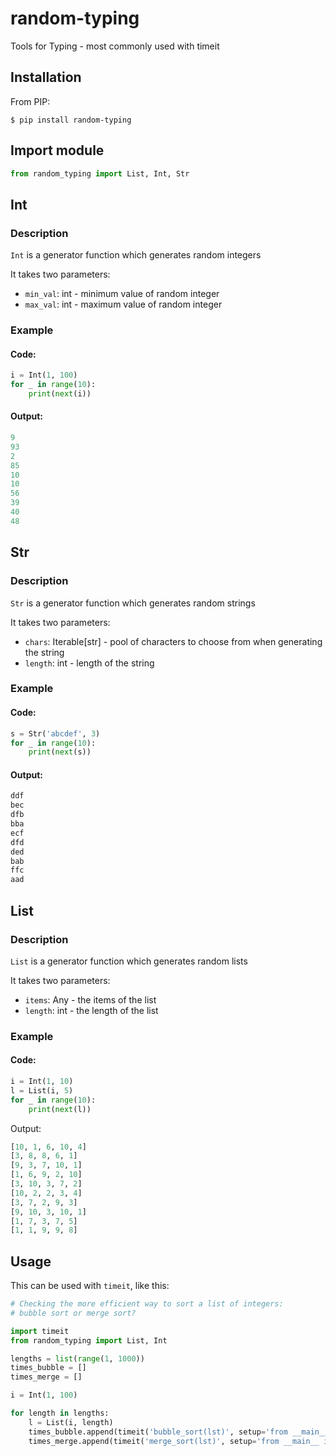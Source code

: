 # random-typing
Tools for Typing - most commonly used with timeit

## Installation

From PIP:

```
$ pip install random-typing
```

## Import module

```python
from random_typing import List, Int, Str
```

## Int

### Description

`Int` is a generator function which generates random integers

It takes two parameters:
* `min_val`: int - minimum value of random integer
* `max_val`: int - maximum value of random integer

### Example

#### Code:

```python
i = Int(1, 100)
for _ in range(10):
    print(next(i))
```

#### Output:

```python
9
93
2
85
10
10
56
39
40
48
```

## Str

### Description

`Str` is a generator function which generates random strings

It takes two parameters:
* `chars`: Iterable[str] - pool of characters to choose from when generating the string
* `length`: int - length of the string

### Example

#### Code:

```python
s = Str('abcdef', 3)
for _ in range(10):
    print(next(s))
```

#### Output:

```python
ddf
bec
dfb
bba
ecf
dfd
ded
bab
ffc
aad
```

## List

### Description

`List` is a generator function which generates random lists

It takes two parameters:
* `items`: Any - the items of the list
* `length`: int - the length of the list

### Example

#### Code:

```python
i = Int(1, 10)
l = List(i, 5)
for _ in range(10):
    print(next(l))
```

Output:

```python
[10, 1, 6, 10, 4]
[3, 8, 8, 6, 1]
[9, 3, 7, 10, 1]
[1, 6, 9, 2, 10]
[3, 10, 3, 7, 2]
[10, 2, 2, 3, 4]
[3, 7, 2, 9, 3]
[9, 10, 3, 10, 1]
[1, 7, 3, 7, 5]
[1, 1, 9, 9, 8]
```

## Usage

This can be used with `timeit`, like this:

```python
# Checking the more efficient way to sort a list of integers:
# bubble sort or merge sort?

import timeit
from random_typing import List, Int

lengths = list(range(1, 1000))
times_bubble = []
times_merge = []

i = Int(1, 100)

for length in lengths:
    l = List(i, length)
    times_bubble.append(timeit('bubble_sort(lst)', setup='from __main__ import bubble_sort', globals={'lst': next(l)}, number=1))
    times_merge.append(timeit('merge_sort(lst)', setup='from __main__ import merge_sort', globals={'lst': next(l)}, number=1))
```

